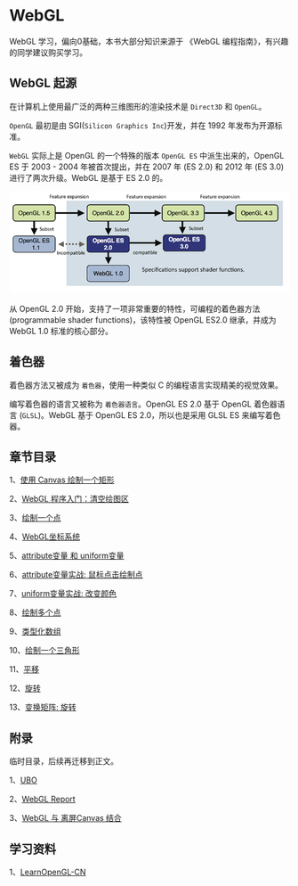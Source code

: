 # WebGL
WebGL 学习，偏向0基础，本书大部分知识来源于 《WebGL 编程指南》，有兴趣的同学建议购买学习。

## WebGL 起源
在计算机上使用最广泛的两种三维图形的渲染技术是 `Direct3D` 和 `OpenGL`。

`OpenGL` 最初是由 SGI(`Silicon Graphics Inc`)开发，并在 1992 年发布为开源标准。

`WebGL` 实际上是 OpenGL 的一个特殊的版本 `OpenGL ES` 中派生出来的，OpenGL ES 于 2003 - 2004 年被首次提出，并在 2007 年 (ES 2.0) 和 2012 年 (ES 3.0) 进行了两次升级。WebGL 是基于 ES 2.0 的。 

<img src="https://github.com/zqiangxu/webgl/blob/main/assets/book/relations.png?raw=true" />

从 OpenGL 2.0 开始，支持了一项非常重要的特性，可编程的着色器方法 (programmable shader functions)，该特性被 OpenGL ES2.0 继承，并成为 WebGL 1.0 标准的核心部分。

## 着色器

着色器方法又被成为 `着色器`，使用一种类似 C 的编程语言实现精美的视觉效果。

编写着色器的语言又被称为 `着色器语言`。OpenGL ES 2.0 基于 OpenGL 着色器语言 (`GLSL`)。WebGL 基于 OpenGL ES 2.0，所以也是采用 GLSL ES 来编写着色器。

## 章节目录
1、[使用 Canvas 绘制一个矩形](./book/lesson1/)

2、[WebGL 程序入门：清空绘图区](./book/lesson2/)

3、[绘制一个点](./book/lesson3/)

4、[WebGL坐标系统](./book/lesson4/)

5、[attribute变量 和 uniform变量](./book/lesson5/)

6、[attribute变量实战: 鼠标点击绘制点](./book/lesson6/)

7、[uniform变量实战: 改变颜色](./book/lesson7/)

8、[绘制多个点](./book/lesson8/)

9、[类型化数组](./book/lesson9/)

10、[绘制一个三角形](./book/lesson10/)

11、[平移](./book/lesson11/)

12、[旋转](./book/lesson12/)

13、[变换矩阵: 旋转](./book/lesson13/)

## 附录

临时目录，后续再迁移到正文。

1、[UBO](./book/appendix/ubo/)

2、[WebGL Report](./book/appendix/report)

3、[WebGL 与 离屏Canvas 结合](./book/appendix/offscreencanvas/)

## 学习资料

1、[LearnOpenGL-CN](https://learnopengl-cn.readthedocs.io/zh/latest/)